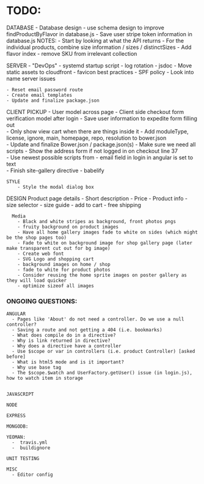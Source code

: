 # TODO:
  DATABASE
    - Database design
    - use schema design to improve findProductByFlavor in database.js
    - Save user stripe token information in database.js
    NOTES:
      - Start by looking at what the API returns
      - For the individual products, combine size information / sizes / distinctSizes
      - Add flavor index
      - remove SKU from irrelevant collection
      
  SERVER
    - "DevOps"
        - systemd startup script
        - log rotation
        - jsdoc
        - Move static assets to cloudfront
        - favicon best practices
        - SPF policy
        - Look into name server issues
        
    - Reset email password route
    - Create email templates
    - Update and finalize package.json
     
  CLIENT
     PICKUP 
    - User model across page
    - Client side checkout form verification model after login
    - Save user information to expedite form filling out    
    - Only show view cart when there are things inside it
    - Add moduleType, license, ignore, main, homepage, repo, resolution to bower.json    
    - Update and finalize Bower.json / package.json(s)
    - Make sure we need all scripts
    - Show the address form if not logged in on checkout line 37    
    - Use newest possible scripts from 
    - email field in login in angular is set to text    
    - Finish site-gallery directive
    - babelify
    
    STYLE
        - Style the modal dialog box
    
  DESIGN
      Product page details
	    - Short description
        - Price
	    - Product info
	    - size selector
	    - size guide
	    - add to cart
        - free shipping

      Media
        - Black and white stripes as background, front photos pngs
        - fruity background on product images
        - Have all home gallery images fade to white on sides (which might be the shop pages too)
        - Fade to white on background image for shop gallery page (later make transparent cut out for bg image)
        - Create web font
        - SVG Logo and shopping cart
        - background images on home / shop
        - fade to white for product photos
        - Consider reusing the home sprite images on poster gallery as they will load quicker
        - optimize sizeof all images
      
### ONGOING QUESTIONS:
    ANGULAR
      - Pages like 'About' do not need a controller. Do we use a null controller?
      - Saving a route and not getting a 404 (i.e. bookmarks)
      - What does compile do in a directive?
      - Why is link returned in directive?
      - Why does a directive have a controller
      - Use $scope or var in controllers (i.e. product Controller) [asked before]
      - What is html5 mode and is it important?
      - Why use base tag
      - The $scope.$watch and UserFactory.getUser() issue (in login.js), how to watch item in storage


    JAVASCRIPT

    NODE

    EXPRESS
    
    MONGODB:

    YEOMAN:
      -  travis.yml
      -  buildignore
      
    UNIT TESTING
    
    MISC
      - Editor config

